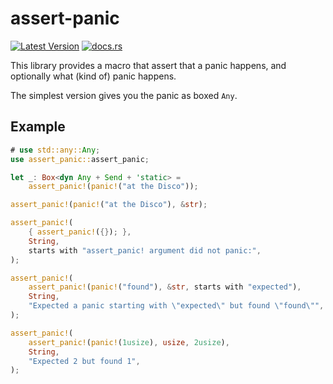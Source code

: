 # assert-panic

[![Latest Version](https://img.shields.io/crates/v/assert-panic.svg)](https://crates.io/crates/assert-panic)
[![docs.rs](https://docs.rs/assert-panic/badge.svg?version=1.0.0-preview-1)](https://docs.rs/assert-panic/1.0.0-preview-1/assert-panic/)

This library provides a macro that assert that a panic happens, and optionally what (kind of) panic happens.

The simplest version gives you the panic as boxed `Any`.

## Example

```rust
# use std::any::Any;
use assert_panic::assert_panic;

let _: Box<dyn Any + Send + 'static> =
    assert_panic!(panic!("at the Disco"));

assert_panic!(panic!("at the Disco"), &str);

assert_panic!(
    { assert_panic!({}); },
    String,
    starts with "assert_panic! argument did not panic:",
);

assert_panic!(
    assert_panic!(panic!("found"), &str, starts with "expected"),
    String,
    "Expected a panic starting with \"expected\" but found \"found\"",
);

assert_panic!(
    assert_panic!(panic!(1usize), usize, 2usize),
    String,
    "Expected 2 but found 1",
);
```
